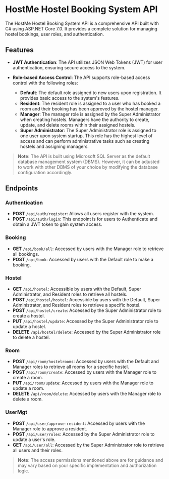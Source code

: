 # HostMe Hostel Booking System API

The HostMe Hostel Booking System API is a comprehensive API built with C# using ASP.NET Core 7.0. It provides a complete solution for managing hostel bookings, user roles, and authentication.

## Features

- **JWT Authentication**: The API utilizes JSON Web Tokens (JWT) for user authentication, ensuring secure access to the system.
- **Role-based Access Control**: The API supports role-based access control with the following roles:

  - **Default**: The default role assigned to new users upon registration. It provides basic access to the system's features.
  - **Resident**: The resident role is assigned to a user who has booked a room and their booking has been approved by the hostel manager.
  - **Manager**: The manager role is assigned by the Super Administrator when creating hostels. Managers have the authority to create, update, and delete rooms within their assigned hostels.
  - **Super Administrator**: The Super Administrator role is assigned to one user upon system startup. This role has the highest level of access and can perform administrative tasks such as creating hostels and assigning managers.

> **Note:** The API is built using Microsoft SQL Server as the default database management system (DBMS). However, it can be adjusted to work with other DBMS of your choice by modifying the database configuration accordingly.

## Endpoints

### Authentication

- **POST** `/api/auth/register`: Allows all users register with the system.
- **POST** `/api/auth/login`: This endpoint is for users to Authenticate and obtain a JWT token to gain system access.

### Booking

- **GET** `/api/book/all`: Accessed by users with the Manager role to retrieve all bookings.
- **POST** `/api/book`: Accessed by users with the Default role to make a booking.

### Hostel

- **GET** `/api/hostel`: Accessible by users with the Default, Super Administrator, and Resident roles to retrieve all hostels.
- **POST** `/api/hostel/hostel`: Accessible by users with the Default, Super Administrator, and Resident roles to retrieve a specific hostel.
- **POST** `/api/hostel/create`: Accessed by the Super Administrator role to create a hostel.
- **PUT** `/api/hostel/update`: Accessed by the Super Administrator role to update a hostel.
- **DELETE** `/api/hostel/delete`: Accessed by the Super Administrator role to delete a hostel.

### Room

- **POST** `/api/room/hostelrooms`: Accessed by users with the Default and Manager roles to retrieve all rooms for a specific hostel.
- **POST** `/api/room/create`: Accessed by users with the Manager role to create a room.
- **PUT** `/api/room/update`: Accessed by users with the Manager role to update a room.
- **DELETE** `/api/room/delete`: Accessed by users with the Manager role to delete a room.

### UserMgt

- **POST** `/api/user/approve-resident`: Accessed by users with the Manager role to approve a resident.
- **POST** `/api/user/roles`: Accessed by the Super Administrator role to update a user's role.
- **GET** `/api/user/all`: Accessed by the Super Administrator role to retrieve all users and their roles.

> **Note:** The access permissions mentioned above are for guidance and may vary based on your specific implementation and authorization logic.
